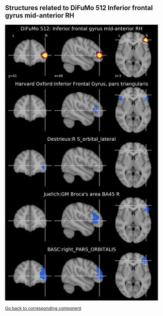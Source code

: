 


## Structures related to DiFuMo 512 Inferior frontal gyrus mid-anterior RH

![366](366.jpg "Structures related to DiFuMo 512 Inferior frontal gyrus mid-anterior RH")

[Go back to corresponding component](https://parietal-inria.github.io/DiFuMo/512/html/366.html)